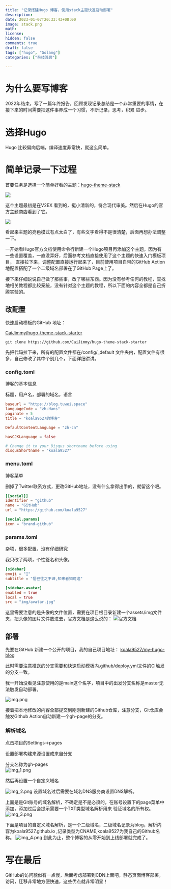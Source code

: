 ```yaml
---
title: "记录搭建Hugo 博客，使用stack主题快速启动部署"
description: 
date: 2023-01-07T20:33:43+08:00
image: stack.png
math: 
license: 
hidden: false
comments: true
draft: false
tags: ["hugo", "Golang"]
categories: ["杂技浅尝"]

---
```

# 为什么要写博客
2022年结束，写了一篇年终报告，回顾发现记录总结是一个非常重要的事情，在接下来的时间需要把这件事养成一个习惯，不断记录，思考，积累 进步。

# 选择Hugo

Hugo 比较偏向后端，编译速度非常快，就这么简单。

# 简单记录一下过程
首要任务是选择一个简单好看的主题：[hugo-theme-stack](https://github.com/CaiJimmy/hugo-theme-stack)

![](stack.png)

这个主题最初是在V2EX 看到的，挺小清新的，符合现代审美。然后在Hugo的官方主题商店看到了它。

![](store.png)


看起来主题的亮色模式有点太白了，有些文字看得不是很清楚，后面再想办法调整一下。

一开始看Hugo官方文档使用命令行新建一个Hugo项目再添加这个主题，因为有一些设置覆盖，一直没弄好，后面参考文档直接使用了这个主题的快速入门模板项目，
直接拉下来，调整配置直接运行起来了，目前使用项目自带的GitHub Action地配置搭配了一个二级域名部署在了GitHub Page上了。

接下来仔细说说自己做了那些事，改了哪些东西。因为没有参考任何的教程，查找地相关教程都比较笼统，没有针对这个主题的教程，所以下面的内容全都是自己折腾实验的。

## 改配置

快速启动模板的GitHub 地址：

[CaiJimmy/hugo-theme-stack-starter](https://github.com/CaiJimmy/hugo-theme-stack-starter)


```git clone https://github.com/CaiJimmy/hugo-theme-stack-starter```

先把代码拉下来，所有的配置文件都在/config/_default 文件夹内，配置文件有很多，自己修改了其中个别几个，下面详细讲讲。

### config.toml
博客的基本信息

标题，用户名，部署的域名，语言
```toml
baseurl = "https://blog.tuwei.space"
languageCode = "zh-Hans"
paginate = 5
title = "koala9527的博客"

DefaultContentLanguage = "zh-cn"

hasCJKLanguage = false

# Change it to your Disqus shortname before using
disqusShortname = "koala9527"
```

### menu.toml
博客菜单

删掉了Twitter联系方式，更改GitHub地址，没有什么拿得出手的，就留这个吧。
```toml
[[social]]
identifier = "github"
name = "GitHub"
url = "https://github.com/koala9527"

[social.params]
icon = "brand-github"
```
### params.toml
杂项，很多配置，没有仔细研究

我只改了两项，个性签名和头像。
```toml
[sidebar]
emoji = "🍥"
subtitle = "悟已往之不谏,知来者知可追"

[sidebar.avatar]
enabled = true
local = true
src = "img/avatar.jpg"
```
这里需要注意的是头像的文件位置，需要在项目根目录新建一个assets/img文件夹，把头像的图片文件放进去，官方文档是这么说的：
![官方文档](ava_img.png)

## 部署

先要在GitHub 新建一个公开的项目，我的自己项目地址：
[koala9527/my-hugo-blog](https://github.com/koala9527/my-hugo-blog)


此时需要注意推送的分支需要和快速启动模板内.github/deploy.yml文件的CI触发的分支一致。

我一开始没看见注意使用的是main这个名字，项目中的出发分支名称是master无法触发自动部署。


![img.png](img.png)

接着把本地修改的内容全部提交到刚刚新建的Github仓库，注意分支，Git仓库会触发Github Action自动新建一个gh-page的分支。

### 解析域名

点击项目的Settings->pages  

设置部署构建来源设置成来自分支  

分支名称为gh-pages  
![img_1.png](img_1.png)

然后再设置一个自定义域名

![img_2.png](img_2.png)
设置域名过后需要在域名DNS服务商设置DNS解析。

上面是是Git账号的域名解析，不确定是不是必须的，在账号设置下的page菜单中添加，添加过后会提示需要一个TXT类型域名解析用来 验证域名的所有权。
![img_3.png](img_3.png)

下面是项目的自定义域名解析，是一个二级域名，二级域名记录为blog，解析内容为koala9527.github.io ,记录类型为CNAME,koala9527为我自己的Github名称。
![img_4.png](img_4.png)
到此为止，整个博客的从零开始到上线部署就完成了。

# 写在最后
GitHub的访问貌似有一点慢，后面考虑部署到CDN上面吧，静态页面博客部署，访问，迁移非常地方便快速，这些优点就非常明显！

